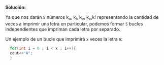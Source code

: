 **Solución:** &nbsp;

Ya que nos darán ```5``` números k<sub>o</sub>, k<sub>i</sub>, k<sub>e</sub>, k<sub>c</sub>,k!  representando la cantidad de veces a imprimir una letra en particular, podemos formar ```5``` bucles independientes que impriman cada letra por separado. &nbsp;

Un ejemplo de un bucle que imprimirá ```x``` veces la letra ```A```:
```cpp
  for(int i = 0 ; i < x ; i++){
  cout<<"A";
  }
```
